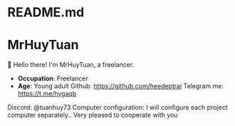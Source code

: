 # README.md
# MrHuyTuan

👋 Hello there! I'm MrHuyTuan, a freelancer.

- **Occupation**: Freelancer
- **Age**: Young adult
Github: https://github.com/heedeptrai
Telegram me: https://t.me/hygaqb

Discord: @tuanhuy73
Computer configuration: I will configure each project computer separately..
Very pleased to cooperate with you

